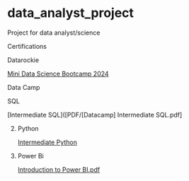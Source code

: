 # data_analyst_project
Project for data analyst/science 


Certifications

Datarockie

[Mini Data Science Bootcamp 2024](https://github.com/thatph/data_analyst_project/files/15346735/certificate-of-completion-for-mini-data-science-bootcamp-2024.1.pdf)


Data Camp


SQL

[Intermediate SQL]([PDF/[Datacamp] Intermediate SQL.pdf]

2.  Python
   
      [Intermediate Python](https://github.com/thatph/data_analyst_project/files/15346714/Data.camp.Cert_.Intermediate.Python.pdf)

3. Power Bi
   
   [Introduction to Power BI.pdf](https://github.com/thatph/data_analyst_project/files/15346763/intro.powerbi.pdf)


